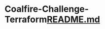 # Coalfire-Challenge-Terraform[README.md](https://github.com/jr0013909/Coalfire-Challenge-Terraform/files/12002593/README.md)

